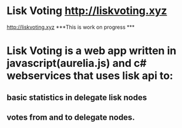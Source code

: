 # Lisk Voting  http://liskvoting.xyz
http://liskvoting.xyz
***This is work on progress ***
# Lisk Voting is a web app written in javascript(aurelia.js) and c# webservices that uses lisk api to:
## basic statistics in delegate lisk nodes
## votes from and to delegate nodes.
